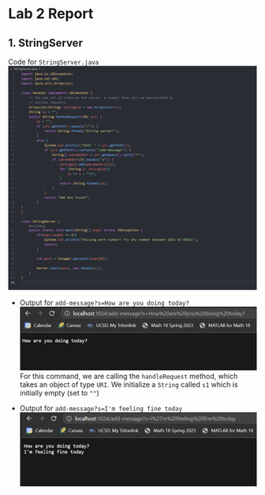 # Lab 2 Report

## 1. StringServer
Code for `StringServer.java` <br />
![Code for StringServer.java](stringserver_code.png) <br />

- Output for `add-message?s=How are you doing today?`
![How are you doing today?](stringserver_output1.png) 
For this command, we are calling the `handleRequest` method, which takes an object of type `URI`.
We initialize a `String` called `s1` which is initially empty (set to `""`) 


- Output for `add-message?s=I'm feeling fine today`
![I'm feeling fine today](output2.png) 

